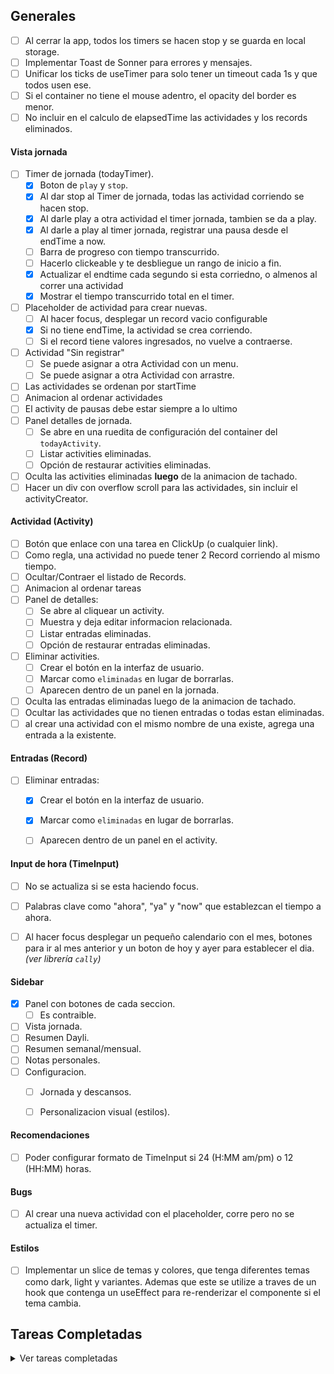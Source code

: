 

## Generales
- [ ] Al cerrar la app, todos los timers se hacen stop y se guarda en local storage.
- [ ] Implementar Toast de Sonner para errores y mensajes.
- [ ] Unificar los ticks de useTimer para solo tener un timeout cada 1s y que todos usen ese. 
- [ ] Si el container no tiene el mouse adentro, el opacity del border es menor.
- [ ] No incluir en el calculo de elapsedTime las actividades y los records eliminados.

#### Vista jornada
- [ ] Timer de jornada (todayTimer).
    - [x] Boton de `play` y `stop`.
    - [x] Al dar stop al Timer de jornada, todas las actividad corriendo se hacen stop.
    - [x] Al darle play a otra actividad el timer jornada, tambien se da a play.
    - [x] Al darle a play al timer jornada, registrar una pausa desde el endTime a now.
    - [ ] Barra de progreso con tiempo transcurrido.
    - [ ] Hacerlo clickeable y te desbliegue un rango de inicio a fin.
    - [x] Actualizar el endtime cada segundo si esta corriedno, o almenos al correr una actividad
    - [x] Mostrar el tiempo transcurrido total en el timer.
- [ ] Placeholder de actividad para crear nuevas.
    - [ ] Al hacer focus, desplegar un record vacio configurable
    - [x] Si no tiene endTime, la actividad se crea corriendo.
    - [ ] Si el record tiene valores ingresados, no vuelve a contraerse.
- [ ] Actividad "Sin registrar"
    - [ ] Se puede asignar a otra Actividad con un menu.
    - [ ] Se puede asignar a otra Actividad con arrastre.
- [ ] Las actividades se ordenan por startTime
- [ ] Animacion al ordenar actividades
- [ ] El activity de pausas debe estar siempre a lo ultimo
- [ ] Panel detalles de jornada.
    - [ ] Se abre en una ruedita de configuración del container del `todayActivity`.
    - [ ] Listar activities eliminadas.
    - [ ] Opción de restaurar activities eliminadas.
- [ ] Oculta las activities eliminadas **luego** de la animacion de tachado.
- [ ] Hacer un div con overflow scroll para las actividades, sin incluir el activityCreator.

#### Actividad (Activity)
- [ ] Botón que enlace con una tarea en ClickUp (o cualquier link).
- [ ] Como regla, una actividad no puede tener 2 Record corriendo al mismo tiempo.
- [ ] Ocultar/Contraer el listado de Records.
- [ ] Animacion al ordenar tareas
- [ ] Panel de detalles:
    - [ ] Se abre al cliquear un activity.
    - [ ] Muestra y deja editar informacion relacionada.
    - [ ] Listar entradas eliminadas.
    - [ ] Opción de restaurar entradas eliminadas.
- [ ] Eliminar activities.
    - [ ] Crear el botón en la interfaz de usuario.
    - [ ] Marcar como `eliminadas` en lugar de borrarlas.
    - [ ] Aparecen dentro de un panel en la jornada.
- [ ] Oculta las entradas eliminadas luego de la animacion de tachado.
- [ ] Ocultar las actividades que no tienen entradas o todas estan eliminadas.
- [ ] al crear una actividad con el mismo nombre de una existe, agrega una entrada a la existente.

#### Entradas (Record)
- [ ] Eliminar entradas:
    - [x] Crear el botón en la interfaz de usuario.
    - [x] Marcar como `eliminadas` en lugar de borrarlas.
    - [ ] Aparecen dentro de un panel en el activity.



#### Input de hora (TimeInput)
- [ ] No se actualiza si se esta haciendo focus.
- [ ] Palabras clave como "ahora", "ya" y "now" que establezcan el tiempo a ahora.
- [ ] Al hacer focus desplegar un pequeño calendario con el mes, botones para ir al mes anterior y un boton de hoy y ayer para establecer el dia. _(ver librería `cally`)_


#### Sidebar
- [x] Panel con botones de cada seccion.
    - [ ] Es contraible.
- [ ] Vista jornada.
- [ ] Resumen Dayli.
- [ ] Resumen semanal/mensual.
- [ ] Notas personales.
- [ ] Configuracion.
    - [ ] Jornada y descansos.
    - [ ] Personalizacion visual (estilos).


#### Recomendaciones
- [ ] Poder configurar formato de TimeInput si 24 (H:MM am/pm) o 12 (HH:MM) horas.


#### Bugs
- [ ] Al crear una nueva actividad con el placeholder, corre pero no se actualiza el timer.


#### Estilos
- [ ] Implementar un slice de temas y colores, que tenga diferentes temas como dark, light y variantes. Ademas que este se utilize a traves de un hook que contenga un useEffect para re-renderizar el componente si el tema cambia.




## Tareas Completadas
<details>
  <summary>Ver tareas completadas</summary>


## Generales
- [x] Implementar Redux.
- [x] Renombrar ActivityEntry por Record.
- [x] Hacer utilidades que centralicen la logica al manejar listas de Records, Actividades, etc.
- [x] Propiedad `readOnly` que evita toda edicion en componentenes
- [x] Guardar el estado de todayActivities en el localstorage
- [x] Actualizar el `useTimer` al instante al retomar el focus de la página.
- [x] Inlcuir la fecha de guardado en el `SaveObjectType`.
- [x] Inlcuir la fecha y hora en el objeto `TodayActivitiesState`.

#### Vista jornada
- [x] Listado de actividades y records con su timer.
- [x] Guardar en el estado today el timer de jornada.
- [x] Mover todayActivities a una carpeta como "bloques" o "sections"
- [x] Las pausas se pueden editar.

#### Actividad (Activity)
- [x] funciones de `play` y `stop`.
- [x] Las pausas se registran como nuevas entradas.
- [x] Si se da a play, buscar Record con endTime menor a 1-2 minutos de now y continuarla.
- [x] Las entradas se ordenan por startTime
- [x] El `esc` cancela la edicion del titulo y lo devuelve al estado original.

#### Entradas (Record)
- [x] input de hora inicio y fin, que que acepte cualquier formato (15.30, 5:24pm, 00-48am).
- [x] El Record deja de correr si se confirma un cambio en TimeInput, excepto que siga siendo now.

</details>